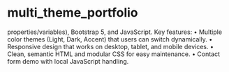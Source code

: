# multi_theme_portfolio
properties/variables), Bootstrap 5, and JavaScript.  Key features: • Multiple color themes (Light, Dark, Accent) that users can switch dynamically. • Responsive design that works on desktop, tablet, and mobile devices. • Clean, semantic HTML and modular CSS for easy maintenance. • Contact form demo with local JavaScript handling. 
